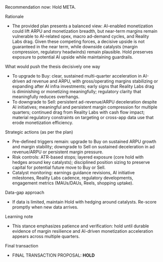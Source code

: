 Recommendation now: Hold META.

Rationale
- The provided plan presents a balanced view: AI-enabled monetization could lift ARPU and monetization breadth, but near-term margins remain vulnerable to AI-related opex, macro ad-demand cycles, and Reality Labs drag. Given these competing forces, a decisive upside is not guaranteed in the near term, while downside catalysts (margin compression, regulatory headwinds) remain plausible. Hold preserves exposure to potential AI upside while maintaining guardrails.

What would push the thesis decisively one way
- To upgrade to Buy: clear, sustained multi-quarter acceleration in AI-driven ad revenue and ARPU, with gross/operating margins stabilizing or expanding after AI infra investments; early signs that Reality Labs drag is diminishing or monetizing meaningfully; regulatory clarity that meaningfully reduces overhangs.
- To downgrade to Sell: persistent ad-revenue/ARPU deceleration despite AI initiatives; meaningful and persistent margin compression for multiple quarters; continued drag from Reality Labs with cash flow impact; material regulatory constraints on targeting or cross-app data use that erode monetization efficiency.

Strategic actions (as per the plan)
- Pre-defined triggers remain: upgrade to Buy on sustained ARPU growth and margin stability; downgrade to Sell on sustained deceleration in ad revenue/ARPU or persistent margin pressure.
- Risk controls: ATR-based stops; layered exposure (core hold with hedges around key catalysts); disciplined position sizing to preserve capital for potential future move to Buy or Sell.
- Catalyst monitoring: earnings guidance revisions, AI initiative milestones, Reality Labs cadence, regulatory developments, engagement metrics (MAUs/DAUs, Reels, shopping uptake).

Data-gap approach
- If data is limited, maintain Hold with hedging around catalysts. Re-score promptly when new data arrives.

Learning note
- This stance emphasizes patience and verification: hold until durable evidence of margin resilience and AI-driven monetization acceleration appears across multiple quarters.

Final transaction
- FINAL TRANSACTION PROPOSAL: **HOLD**